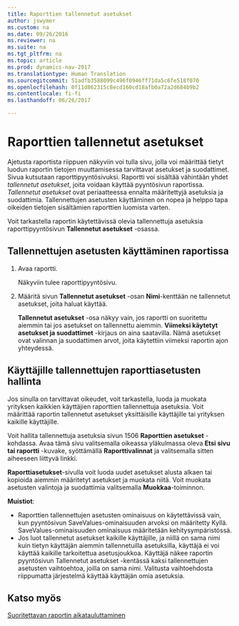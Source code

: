 ```yaml
---
title: Raporttien tallennetut asetukset
author: jswymer
ms.custom: na
ms.date: 09/26/2016
ms.reviewer: na
ms.suite: na
ms.tgt_pltfrm: na
ms.topic: article
ms.prod: dynamics-nav-2017
ms.translationtype: Human Translation
ms.sourcegitcommit: 51adfb3588099c496f0946ff71da5c6fe518f070
ms.openlocfilehash: 0f11d862315c8ecd160cd18afb0a72a2d684b9b2
ms.contentlocale: fi-fi
ms.lasthandoff: 06/26/2017

---
```

# <a name="saved-settings-on-reports"></a>Raporttien tallennetut asetukset
Ajetusta raportista riippuen näkyviin voi tulla sivu, jolla voi määrittää tietyt luodun raportin tietojen muuttamisessa tarvittavat asetukset ja suodattimet. Sivua kutsutaan raporttipyyntösivuksi. Raportti voi sisältää vähintään yhdet *tallennetut asetukset*, joita voidaan käyttää pyyntösivun raportissa. *Tallennetut asetukset* ovat periaatteessa ennalta määritettyjä asetuksia ja suodattimia. Tallennettujen asetusten käyttäminen on nopea ja helppo tapa oikeiden tietojen sisältämien raporttien luomista varten.

Voit tarkastella raportin käytettävissä olevia tallennettuja asetuksia raporttipyyntösivun **Tallennetut asetukset** -osassa.

## <a name="to-apply-saved-settings-to-a-report"></a>Tallennettujen asetusten käyttäminen raportissa
1.  Avaa raportti.

    Näkyviin tulee raporttipyyntösivu.    
2.  Määritä sivun **Tallennetut asetukset** -osan **Nimi**-kenttään ne tallennetut asetukset, joita haluat käyttää.

    **Tallennetut asetukset** -osa näkyy vain, jos raportti on suoritettu aiemmin tai jos asetukset on tallennettu aiemmin. **Viimeksi käytetyt asetukset ja suodattimet** -kirjaus on aina saatavilla. Nämä asetukset ovat valinnan ja suodattimen arvot, joita käytettiin viimeksi raportin ajon yhteydessä.

## <a name="administer-saved-report-settings-for-users"></a>Käyttäjille tallennettujen raporttiasetusten hallinta
Jos sinulla on tarvittavat oikeudet, voit tarkastella, luoda ja muokata yrityksen kaikkien käyttäjien raporttien tallennettuja asetuksia. Voit määrittää raportin tallennetut asetukset yksittäisille käyttäjille tai yrityksen kaikille käyttäjille.

Voit hallita tallennettuja asetuksia sivun 1506 **Raporttien asetukset** -kohdassa. Avaa tämä sivu valitsemalla oikeassa yläkulmassa oleva **Etsi sivu tai raportti** -kuvake, syöttämällä **Raporttivalinnat** ja valitsemalla sitten aiheeseen liittyvä linkki. 

**Raporttiasetukset**-sivulla voit luoda uudet asetukset alusta alkaen tai kopioida aiemmin määritetyt asetukset ja muokata niitä. Voit muokata asetusten valintoja ja suodattimia valitsemalla **Muokkaa**-toiminnon.

**Muistiot**:
-    Raporttien tallennettujen asetusten ominaisuus on käytettävissä vain, kun pyyntösivun SaveValues-ominaisuuden arvoksi on määritetty Kyllä. SaveValues-ominaisuuden ominaisuus määritetään kehitysympäristössä.
-    Jos luot tallennetut asetukset kaikille käyttäjille, ja niillä on sama nimi kuin tietyn käyttäjän aiemmin tallennetuilla asetuksilla, käyttäjä ei voi käyttää kaikille tarkoitettua asetusjoukkoa.  Käyttäjä näkee raportin pyyntösivun Tallennetut asetukset -kentässä kaksi tallennettujen asetusten vaihtoehtoa, joilla on sama nimi. Valitusta vaihtoehdosta riippumatta järjestelmä käyttää käyttäjän omia asetuksia.

## <a name="see-also"></a>Katso myös
[Suoritettavan raportin aikatauluttaminen](ui-schedule-report.md)

